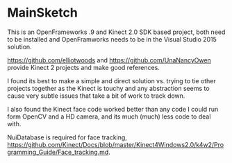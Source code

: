 # MainSketch
This is an OpenFrameworks .9 and Kinect 2.0 SDK based project, both need to be installed and OpenFramworks needs to be in the Visual Studio 2015 solution.

https://github.com/elliotwoods and https://github.com/UnaNancyOwen provide Kinect 2 projects and make good references.

I found  its best to make a simple and direct solution vs. trying to tie other projects together as the Kinect is touchy and any abstraction seems to cause very subtle issues that take a bit of work to track down.

I also found the Kinect face code worked better than any code I could run form OpenCV and a HD camera, and its much (much) less code to deal with.  

NuiDatabase is required for face tracking, https://github.com/Kinect/Docs/blob/master/Kinect4Windows2.0/k4w2/Programming_Guide/Face_tracking.md.
